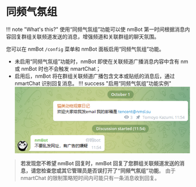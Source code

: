 # 同频气氛组  

!!! note "What's this?"
    使用“同频气氛组”功能可以使 nmBot 第一时间根据消息内容回复群组关联频道发送的消息，增强频道和关联群组的聊天氛围。

您可以在 nmBot `/config` 菜单和 nmBot 面板启用“同频气氛组”功能。

- 未启用“同频气氛组”功能时，nmBot 即使在关联频道广播消息内容中含有 nm 或 nmBot 时也不会触发 nmartChat；  
- 启用后，nmBot 将在群组关联频道广播包含文本或贴纸的消息后，通过 nmartChat 识别回复消息。
!!! success "启用“同频气氛组”功能实例"
    ![](../img/reply-channel_eg.png)  

> **若发现您不希望 nmBot 回复时，nmBot 回复了您群组关联频道发送的消息，请您检查您或其它管理员是否误打开了“同频气氛组”功能**。
> 由于 nmartChat 的限制策略短时间内可能只有一条消息收到回复。
